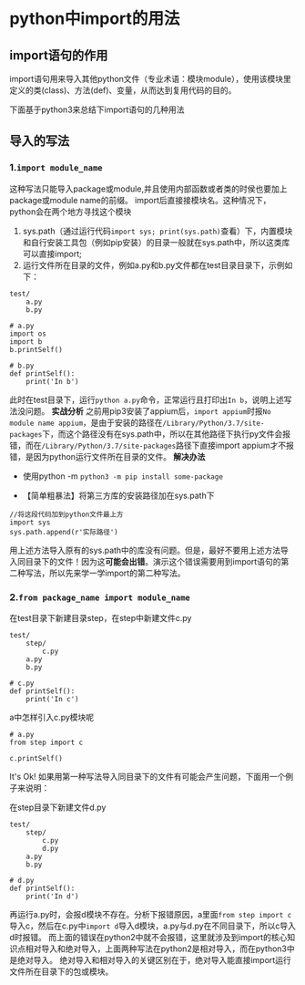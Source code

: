 # python中import的用法
## import语句的作用
import语句用来导入其他python文件（专业术语：模块module），使用该模块里定义的类(class)、方法(def)、变量，从而达到复用代码的目的。

下面基于python3来总结下import语句的几种用法
## 导入的写法
### 1.`import module_name`
这种写法只能导入package或module,并且使用内部函数或者类的时侯也要加上package或module name的前缀。
import后直接接模块名。这种情况下，python会在两个地方寻找这个模块
1. sys.path（通过运行代码`import sys; print(sys.path)`查看）下，内置模块和自行安装工具包（例如pip安装）的目录一般就在sys.path中，所以这类库可以直接import;
2. 运行文件所在目录的文件，例如a.py和b.py文件都在test目录目录下，示例如下：

```
test/
    a.py
    b.py
```

```
# a.py
import os
import b
b.printSelf()
```

```
# b.py
def printSelf():
    print('In b')
```
此时在test目录下，运行`python a.py`命令，正常运行且打印出`In b`，说明上述写法没问题。
**实战分析**
之前用pip3安装了appium后，`import appium`时报`No module name appium`，是由于安装的路径在`/Library/Python/3.7/site-packages`下，而这个路径没有在sys.path中，所以在其他路径下执行py文件会报错，而在`/Library/Python/3.7/site-packages`路径下直接import appium才不报错，是因为python运行文件所在目录的文件。
**解决办法**
* 使用python -m
```python3 -m pip install some-package```

* 【简单粗暴法】将第三方库的安装路径加在sys.path下

```
//将这段代码加到python文件最上方
import sys
sys.path.append(r'实际路径')
```
用上述方法导入原有的sys.path中的库没有问题。但是，最好不要用上述方法导入同目录下的文件！因为这**可能会出错**。演示这个错误需要用到import语句的第二种写法，所以先来学一学import的第二种写法。
### 2.`from package_name import module_name`
在test目录下新建目录step，在step中新建文件c.py
```
test/
    step/
        c.py
    a.py
    b.py
```

```
# c.py
def printSelf():
    print('In c')
```
a中怎样引入c.py模块呢

```
# a.py
from step import c

c.printSelf()
```
It's Ok!
如果用第一种写法导入同目录下的文件有可能会产生问题，下面用一个例子来说明：

在step目录下新建文件d.py
```
test/
    step/
        c.py
        d.py
    a.py
    b.py
```
```
# d.py
def printSelf():
    print('In d')
```
再运行a.py时，会报d模块不存在。分析下报错原因，a里面`from step import c`导入c，然后在c.py中`import d`导入d模块，a.py与d.py在不同目录下，所以c导入d时报错。
而上面的错误在python2中就不会报错，这里就涉及到import的核心知识点相对导入和绝对导入，上面两种写法在python2是相对导入，而在python3中是绝对导入。
绝对导入和相对导入的关键区别在于，绝对导入能直接import运行文件所在目录下的包或模块。

